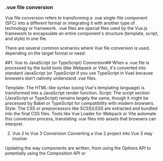 <h3>.vue file conversion</h3>

Vue file conversion refers to transforming a .vue single-file component (SFC) into a different format or integrating it with another type of technology or framework. .vue files are special files used by the Vue.js framework to encapsulate an entire component's structure (template, script, and style) in one file.

There are several common scenarios where Vue file conversion is used, depending on the target format or need:

##1. Vue to JavaScript (or TypeScript) Conversion##
When a .vue file is processed by the build tools (like Webpack or Vite), it's converted into standard JavaScript (or TypeScript if you use TypeScript in Vue) because browsers don’t natively understand .vue files.

Template: The HTML-like syntax (using Vue's templating language) is transformed into a JavaScript render function.
Script: The script section (JavaScript or TypeScript) remains largely the same, though it might be processed by Babel or TypeScript for compatibility with modern browsers.
Style: The CSS or preprocessors like SCSS/LESS are extracted and bundled into the final CSS files.
Tools like Vue Loader for Webpack or Vite automate this conversion process, translating .vue files into assets that browsers can interpret.

2. Vue 2 to Vue 3 Conversion
Converting a Vue 2 project into Vue 3 may involve:

Updating the way components are written, from using the Options API to potentially using the Composition API or <script setup>.
Adjusting lifecycle hooks, which have been renamed in Vue 3.
Handling breaking changes and deprecated features.
Updating external dependencies and plugins to be Vue 3-compatible.
Tools like the official Vue 3 Migration Build can assist in transitioning Vue 2 projects to Vue 3, providing warnings and suggestions during the conversion.

3. Vue to React Conversion
Converting Vue components to React involves rewriting components from one framework to another. Since Vue and React have different paradigms, this is more about porting than direct conversion. Key differences include:

Vue’s Template vs. React’s JSX: Vue uses HTML-like templates, while React uses JSX syntax.
Reactivity: Vue’s ref and reactive are conceptually different from React’s hooks like useState and useEffect.
Component System: Vue’s single-file components differ from React's JavaScript-only approach.
You might need to manually convert each .vue file into React functional or class components.

4. Vue to Web Components Conversion
Vue components can be converted into Web Components, which are standard browser-supported custom elements that work outside the Vue ecosystem. This is useful when you want to distribute Vue components in a way that they can be used across non-Vue projects (e.g., React, Angular, or plain HTML).

Vue provides official support for converting Vue components into Web Components via @vue/web-component-wrapper.

Example:

bash
Code kopiëren
npm install @vue/web-component-wrapper --save
After installing, you can wrap your Vue component and export it as a Web Component:

js
Code kopiëren
import { defineCustomElement } from '@vue/web-component-wrapper';
import MyComponent from './MyComponent.vue';

const CustomElement = defineCustomElement(MyComponent);
customElements.define('my-component', CustomElement);
5. Vue to Mobile or Native App Conversion (via frameworks like NativeScript or Capacitor)
You can convert Vue files into mobile applications by using frameworks like NativeScript Vue or Capacitor:

NativeScript Vue: Converts Vue components into native mobile UI elements (for iOS and Android).
Capacitor (by Ionic): Allows Vue components to be packaged into mobile apps by wrapping web technology (Vue) into native shells.
This process involves setting up the project with the necessary frameworks, and Vue files are converted into mobile-compatible components.

6. Vue to Static Site Conversion (via Nuxt.js or VuePress)
For converting a Vue project into a static site, tools like Nuxt.js and VuePress are commonly used. These frameworks allow you to create Vue components that are compiled into static HTML/CSS/JS files.

Nuxt.js: When using Nuxt.js in static generation mode (nuxt generate), it takes your Vue components and converts them into static files that can be served without a backend server.
VuePress: Primarily for documentation, VuePress converts .md files and embedded Vue components into a static site.
7. Vue File to HTML/CSS/JS Extraction
Sometimes you might want to extract the contents of a .vue file into separate HTML, CSS, and JavaScript files. This is typically done for environments where single-file components are not desired, or you're manually integrating Vue into an existing project. The conversion process looks like this:

The <template> section is moved to an .html file.
The <style> section is moved to a .css file.
The <script> section is moved to a .js file.
Though this removes the single-file component benefit, it's useful in certain legacy scenarios or partial Vue integration projects.

8. Vue SSR (Server-Side Rendering) Conversion
When using server-side rendering (SSR) with Vue (commonly with Nuxt.js), the Vue files are converted into server-rendered HTML on the server. This means that the Vue components are pre-rendered on the server and sent as static HTML to the client, improving SEO and performance for initial page loads.

Conclusion
In summary, Vue file conversion can refer to various processes, such as compiling .vue files into standard JavaScript/TypeScript, converting Vue projects from version 2 to version 3, integrating with other frameworks (like React or Web Components), generating static sites, or preparing mobile apps. The exact process depends on the target environment or technology being used.
